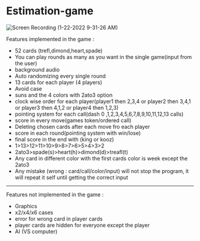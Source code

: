 # Estimation-game

![Screen Recording (1-22-2022 9-31-26 AM)](https://user-images.githubusercontent.com/87129311/150630287-bbd1a9f2-cd80-4b97-88cc-f7ed31097141.gif)

Features implemented in the game :
- 52 cards (trefl,dimond,heart,spade)
- You can play rounds as many as you want in the single game(input from the user)
- background audio
- Auto randomizing every single round
- 13 cards for each player (4 players)
- Avoid case
- suns and the 4 colors with 2ato3 option
- clock wise order for each player(player1 then 2,3,4 or player2 then 3,4,1 or player3 then 4,1,2 or player4 then 1,2,3)
- pointing system for each call(dash 0 ,1,2,3,4,5,6,7,8,9,10,11,12,13 calls)
- score in every move(games token/ordered call)
- Deleting chosen cards after each move fro each player
- score in each round(pointing system with win/lose)
- final score in  the end with (king or kooz)
- 1>13>12>11>10>9>8>7>6>5>4>3>2
- 2ato3>spade(s)>heart(h)>dimond(d)>treafl(t)
- Any card in different color with the first cards color is week except the 2ato3 
- Any mistake (wrong : card/call/color/input) will not stop the program, it will repeat it self until getting the correct input
-------------------------------------------------------------------------------------------------------------------------------------
Features not implemented in the game :
- Graphics
- x2/x4/x6 cases
- error for wrong card in player cards
- player cards are hidden for everyone except the player
- AI (VS computer)





